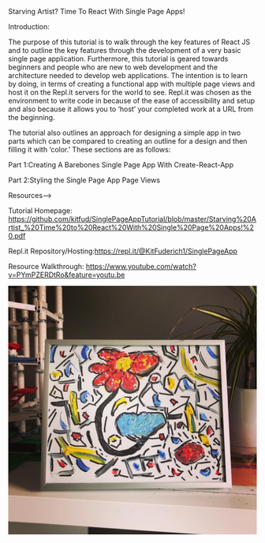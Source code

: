 Starving Artist? Time To React With Single Page Apps! 

Introduction: 

The purpose of this tutorial is to walk through the key features of React JS and to outline the key features through the development of a very basic single page application. Furthermore, this tutorial is geared towards beginners and people who are new to web development and the architecture needed to develop web applications. The intention is to learn by doing, in terms of creating a functional app with multiple page views and host it on the Repl.it servers for the world to see. Repl.it was chosen as the environment to write code in because of the ease of accessibility and setup and also because it allows you to ‘host’ your completed work at a URL from the beginning. 

The tutorial also outlines an approach for designing a simple app in two parts which can be compared to creating an outline for a design and then filling it with ‘color.’ These sections are as follows:

Part 1:Creating A Barebones Single Page App With Create-React-App

Part 2:Styling the Single Page App Page Views

Resources-->

Tutorial Homepage: https://github.com/kitfud/SinglePageAppTutorial/blob/master/Starving%20Artist_%20Time%20to%20React%20With%20Single%20Page%20Apps!%20.pdf

Repl.it Repository/Hosting:https://repl.it/@KitFuderich1/SinglePageApp

Resource Walkthrough: https://www.youtube.com/watch?v=PYmPZERDtRo&feature=youtu.be

![painting](https://raw.githubusercontent.com/kitfud/SinglePageAppTutorial/master/public/images/3.jpg)

